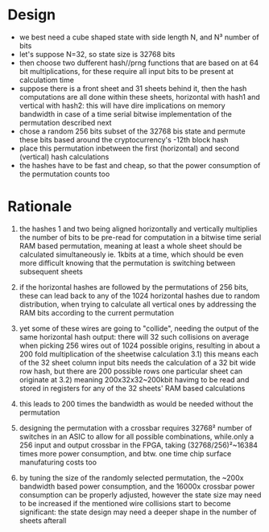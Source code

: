 # Design
- we best need a cube shaped state with side length N, and N³ number of bits
- let's suppose N=32, so state size is 32768 bits
- then choose two dufferent hash//prng functions that are based on at 64 bit multiplications, for these require all input bits to be present at calculatiom time
- suppose there is a front sheet and 31 sheets behind it, then the hash computations are all done within these sheets, horizontal with hash1 and vertical with hash2: this will have dire implications on memory bandwidth in case of a time serial bitwise implementation of the permutation described next
- chose a random 256 bits subset of the 32768 bis state and permute these bits based around the cryptocurrency's -12th block hash
- place this permutation inbetween the first (horizontal) and second (vertical) hash calculations
- the hashes have to be fast and cheap, so that the power consumption of the permutation counts too

# Rationale
1) the hashes 1 and two being aligned horizontally and vertically multiplies the number of bits to be pre-read for computation in a bitwise time serial RAM based permutation, meaning at least a whole sheet should be calculated simultaneously ie. 1kbits at a time, which should be even more difficult knowing that the permutation is switching between subsequent sheets
2) if the horizontal hashes are followed by the permutations of 256 bits, these can lead back to any of the 1024 horizontal hashes due to random distribution, when trying to calculate all vertical ones by addressing the RAM bits according to the current permutation
3) yet some of these wires are going to "collide", needing the output of the same horizontal hash output: there will 32 such collisions on average when picking 256 wires out of 1024 possible origins, resulting in about a 200 fold multiplication of the sheetwise calculation
3.1) this means each of the 32 sheet column input bits needs the calculation of a 32 bit wide row hash, but there are 200 possible rows one particular sheet can originate at
3.2) meaning 200x32x32~200kbit havimg to be read and stored in registers for any of the 32 sheets' RAM based calculations
4) this leads to 200 times the bandwidth as would be needed without the permutation

5) designing the permutation with a crossbar requires 32768² number of switches in an ASIC to allow for all possible combinations, while.only a 256 input and output crossbar in the FPGA, taking (32768/256)²~16384 times more power consumption, and btw. one time chip surface manufaturing costs too

6) by tuning the size of the randomly selected permutation, the ~200x bandwidth based power consumption, and the 16000x crossbar power consumption can be properly adjusted, however the state size may need to be increased if the mentioned wire collisions start to become significant: the state design may need a deeper shape in the number of sheets afterall
  
